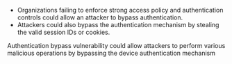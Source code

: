     
* Organizations failing to enforce strong access policy and authentication controls could allow an attacker to bypass authentication.
* Attackers could also bypass the authentication mechanism by stealing the valid session IDs or cookies.

Authentication bypass vulnerability could allow attackers to perform various malicious operations by bypassing the device authentication mechanism
